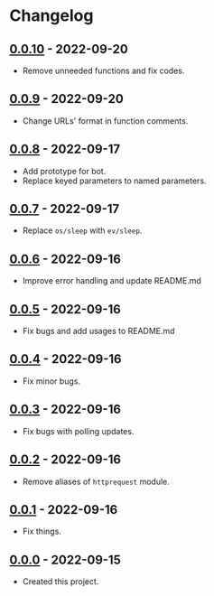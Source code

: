 # Changelog

## [0.0.10] - 2022-09-20
- Remove unneeded functions and fix codes.

## [0.0.9] - 2022-09-20
- Change URLs' format in function comments.

## [0.0.8] - 2022-09-17
- Add prototype for bot.
- Replace keyed parameters to named parameters.

## [0.0.7] - 2022-09-17
- Replace `os/sleep` with `ev/sleep`.

## [0.0.6] - 2022-09-16
- Improve error handling and update README.md

## [0.0.5] - 2022-09-16
- Fix bugs and add usages to README.md

## [0.0.4] - 2022-09-16
- Fix minor bugs.

## [0.0.3] - 2022-09-16
- Fix bugs with polling updates.

## [0.0.2] - 2022-09-16
- Remove aliases of `httprequest` module.

## [0.0.1] - 2022-09-16
- Fix things.

## [0.0.0] - 2022-09-15
- Created this project.

[0.0.10]: https://github.com/meinside/telegram-bot-janet/compare/v0.0.9...v0.0.10
[0.0.9]: https://github.com/meinside/telegram-bot-janet/compare/v0.0.8...v0.0.9
[0.0.8]: https://github.com/meinside/telegram-bot-janet/compare/v0.0.7...v0.0.8
[0.0.7]: https://github.com/meinside/telegram-bot-janet/compare/v0.0.6...v0.0.7
[0.0.6]: https://github.com/meinside/telegram-bot-janet/compare/v0.0.5...v0.0.6
[0.0.5]: https://github.com/meinside/telegram-bot-janet/compare/v0.0.4...v0.0.5
[0.0.4]: https://github.com/meinside/telegram-bot-janet/compare/v0.0.3...v0.0.4
[0.0.3]: https://github.com/meinside/telegram-bot-janet/compare/v0.0.2...v0.0.3
[0.0.2]: https://github.com/meinside/telegram-bot-janet/compare/v0.0.1...v0.0.2
[0.0.1]: https://github.com/meinside/telegram-bot-janet/compare/v0.0.0...v0.0.1
[0.0.0]: https://github.com/meinside/telegram-bot-janet/releases/tag/v0.0.0
